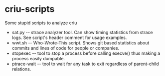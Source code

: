 # criu-scripts
Some stupid scripts to analyze criu

* sat.py -- strace analyzer tool. Can show timing statistics from strace logs. See script's header comment for usage examples.
* wwt.sh -- Who-Wrote-This script. Shows git based statistics about commits and lines of code for people or companies.
* stopexec -- tool to stop a process before calling execve() thus making a process easily dumpable.
* ptrace-wait -- tool to wait for any task to exit regardless of parent-child relations.

